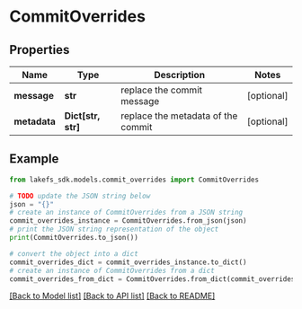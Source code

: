 # CommitOverrides


## Properties

Name | Type | Description | Notes
------------ | ------------- | ------------- | -------------
**message** | **str** | replace the commit message | [optional] 
**metadata** | **Dict[str, str]** | replace the metadata of the commit | [optional] 

## Example

```python
from lakefs_sdk.models.commit_overrides import CommitOverrides

# TODO update the JSON string below
json = "{}"
# create an instance of CommitOverrides from a JSON string
commit_overrides_instance = CommitOverrides.from_json(json)
# print the JSON string representation of the object
print(CommitOverrides.to_json())

# convert the object into a dict
commit_overrides_dict = commit_overrides_instance.to_dict()
# create an instance of CommitOverrides from a dict
commit_overrides_from_dict = CommitOverrides.from_dict(commit_overrides_dict)
```
[[Back to Model list]](../README.md#documentation-for-models) [[Back to API list]](../README.md#documentation-for-api-endpoints) [[Back to README]](../README.md)


